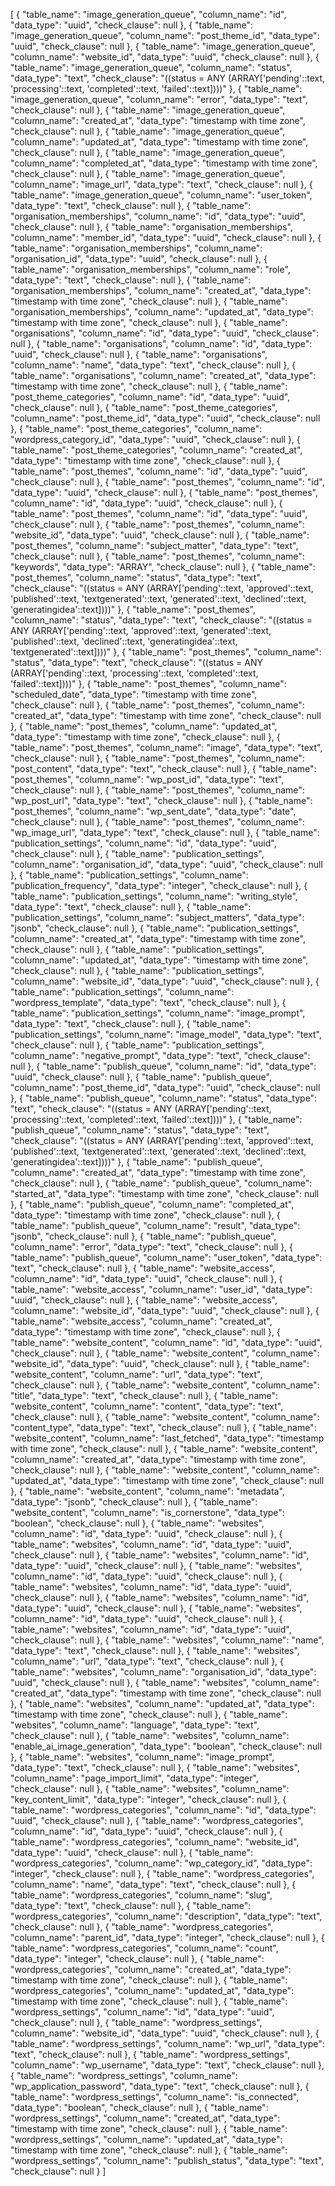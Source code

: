 [
  {
    "table_name": "image_generation_queue",
    "column_name": "id",
    "data_type": "uuid",
    "check_clause": null
  },
  {
    "table_name": "image_generation_queue",
    "column_name": "post_theme_id",
    "data_type": "uuid",
    "check_clause": null
  },
  {
    "table_name": "image_generation_queue",
    "column_name": "website_id",
    "data_type": "uuid",
    "check_clause": null
  },
  {
    "table_name": "image_generation_queue",
    "column_name": "status",
    "data_type": "text",
    "check_clause": "((status = ANY (ARRAY['pending'::text, 'processing'::text, 'completed'::text, 'failed'::text])))"
  },
  {
    "table_name": "image_generation_queue",
    "column_name": "error",
    "data_type": "text",
    "check_clause": null
  },
  {
    "table_name": "image_generation_queue",
    "column_name": "created_at",
    "data_type": "timestamp with time zone",
    "check_clause": null
  },
  {
    "table_name": "image_generation_queue",
    "column_name": "updated_at",
    "data_type": "timestamp with time zone",
    "check_clause": null
  },
  {
    "table_name": "image_generation_queue",
    "column_name": "completed_at",
    "data_type": "timestamp with time zone",
    "check_clause": null
  },
  {
    "table_name": "image_generation_queue",
    "column_name": "image_url",
    "data_type": "text",
    "check_clause": null
  },
  {
    "table_name": "image_generation_queue",
    "column_name": "user_token",
    "data_type": "text",
    "check_clause": null
  },
  {
    "table_name": "organisation_memberships",
    "column_name": "id",
    "data_type": "uuid",
    "check_clause": null
  },
  {
    "table_name": "organisation_memberships",
    "column_name": "member_id",
    "data_type": "uuid",
    "check_clause": null
  },
  {
    "table_name": "organisation_memberships",
    "column_name": "organisation_id",
    "data_type": "uuid",
    "check_clause": null
  },
  {
    "table_name": "organisation_memberships",
    "column_name": "role",
    "data_type": "text",
    "check_clause": null
  },
  {
    "table_name": "organisation_memberships",
    "column_name": "created_at",
    "data_type": "timestamp with time zone",
    "check_clause": null
  },
  {
    "table_name": "organisation_memberships",
    "column_name": "updated_at",
    "data_type": "timestamp with time zone",
    "check_clause": null
  },
  {
    "table_name": "organisations",
    "column_name": "id",
    "data_type": "uuid",
    "check_clause": null
  },
  {
    "table_name": "organisations",
    "column_name": "id",
    "data_type": "uuid",
    "check_clause": null
  },
  {
    "table_name": "organisations",
    "column_name": "name",
    "data_type": "text",
    "check_clause": null
  },
  {
    "table_name": "organisations",
    "column_name": "created_at",
    "data_type": "timestamp with time zone",
    "check_clause": null
  },
  {
    "table_name": "post_theme_categories",
    "column_name": "id",
    "data_type": "uuid",
    "check_clause": null
  },
  {
    "table_name": "post_theme_categories",
    "column_name": "post_theme_id",
    "data_type": "uuid",
    "check_clause": null
  },
  {
    "table_name": "post_theme_categories",
    "column_name": "wordpress_category_id",
    "data_type": "uuid",
    "check_clause": null
  },
  {
    "table_name": "post_theme_categories",
    "column_name": "created_at",
    "data_type": "timestamp with time zone",
    "check_clause": null
  },
  {
    "table_name": "post_themes",
    "column_name": "id",
    "data_type": "uuid",
    "check_clause": null
  },
  {
    "table_name": "post_themes",
    "column_name": "id",
    "data_type": "uuid",
    "check_clause": null
  },
  {
    "table_name": "post_themes",
    "column_name": "id",
    "data_type": "uuid",
    "check_clause": null
  },
  {
    "table_name": "post_themes",
    "column_name": "id",
    "data_type": "uuid",
    "check_clause": null
  },
  {
    "table_name": "post_themes",
    "column_name": "website_id",
    "data_type": "uuid",
    "check_clause": null
  },
  {
    "table_name": "post_themes",
    "column_name": "subject_matter",
    "data_type": "text",
    "check_clause": null
  },
  {
    "table_name": "post_themes",
    "column_name": "keywords",
    "data_type": "ARRAY",
    "check_clause": null
  },
  {
    "table_name": "post_themes",
    "column_name": "status",
    "data_type": "text",
    "check_clause": "((status = ANY (ARRAY['pending'::text, 'approved'::text, 'published'::text, 'textgenerated'::text, 'generated'::text, 'declined'::text, 'generatingidea'::text])))"
  },
  {
    "table_name": "post_themes",
    "column_name": "status",
    "data_type": "text",
    "check_clause": "((status = ANY (ARRAY['pending'::text, 'approved'::text, 'generated'::text, 'published'::text, 'declined'::text, 'generatingidea'::text, 'textgenerated'::text])))"
  },
  {
    "table_name": "post_themes",
    "column_name": "status",
    "data_type": "text",
    "check_clause": "((status = ANY (ARRAY['pending'::text, 'processing'::text, 'completed'::text, 'failed'::text])))"
  },
  {
    "table_name": "post_themes",
    "column_name": "scheduled_date",
    "data_type": "timestamp with time zone",
    "check_clause": null
  },
  {
    "table_name": "post_themes",
    "column_name": "created_at",
    "data_type": "timestamp with time zone",
    "check_clause": null
  },
  {
    "table_name": "post_themes",
    "column_name": "updated_at",
    "data_type": "timestamp with time zone",
    "check_clause": null
  },
  {
    "table_name": "post_themes",
    "column_name": "image",
    "data_type": "text",
    "check_clause": null
  },
  {
    "table_name": "post_themes",
    "column_name": "post_content",
    "data_type": "text",
    "check_clause": null
  },
  {
    "table_name": "post_themes",
    "column_name": "wp_post_id",
    "data_type": "text",
    "check_clause": null
  },
  {
    "table_name": "post_themes",
    "column_name": "wp_post_url",
    "data_type": "text",
    "check_clause": null
  },
  {
    "table_name": "post_themes",
    "column_name": "wp_sent_date",
    "data_type": "date",
    "check_clause": null
  },
  {
    "table_name": "post_themes",
    "column_name": "wp_image_url",
    "data_type": "text",
    "check_clause": null
  },
  {
    "table_name": "publication_settings",
    "column_name": "id",
    "data_type": "uuid",
    "check_clause": null
  },
  {
    "table_name": "publication_settings",
    "column_name": "organisation_id",
    "data_type": "uuid",
    "check_clause": null
  },
  {
    "table_name": "publication_settings",
    "column_name": "publication_frequency",
    "data_type": "integer",
    "check_clause": null
  },
  {
    "table_name": "publication_settings",
    "column_name": "writing_style",
    "data_type": "text",
    "check_clause": null
  },
  {
    "table_name": "publication_settings",
    "column_name": "subject_matters",
    "data_type": "jsonb",
    "check_clause": null
  },
  {
    "table_name": "publication_settings",
    "column_name": "created_at",
    "data_type": "timestamp with time zone",
    "check_clause": null
  },
  {
    "table_name": "publication_settings",
    "column_name": "updated_at",
    "data_type": "timestamp with time zone",
    "check_clause": null
  },
  {
    "table_name": "publication_settings",
    "column_name": "website_id",
    "data_type": "uuid",
    "check_clause": null
  },
  {
    "table_name": "publication_settings",
    "column_name": "wordpress_template",
    "data_type": "text",
    "check_clause": null
  },
  {
    "table_name": "publication_settings",
    "column_name": "image_prompt",
    "data_type": "text",
    "check_clause": null
  },
  {
    "table_name": "publication_settings",
    "column_name": "image_model",
    "data_type": "text",
    "check_clause": null
  },
  {
    "table_name": "publication_settings",
    "column_name": "negative_prompt",
    "data_type": "text",
    "check_clause": null
  },
  {
    "table_name": "publish_queue",
    "column_name": "id",
    "data_type": "uuid",
    "check_clause": null
  },
  {
    "table_name": "publish_queue",
    "column_name": "post_theme_id",
    "data_type": "uuid",
    "check_clause": null
  },
  {
    "table_name": "publish_queue",
    "column_name": "status",
    "data_type": "text",
    "check_clause": "((status = ANY (ARRAY['pending'::text, 'processing'::text, 'completed'::text, 'failed'::text])))"
  },
  {
    "table_name": "publish_queue",
    "column_name": "status",
    "data_type": "text",
    "check_clause": "((status = ANY (ARRAY['pending'::text, 'approved'::text, 'published'::text, 'textgenerated'::text, 'generated'::text, 'declined'::text, 'generatingidea'::text])))"
  },
  {
    "table_name": "publish_queue",
    "column_name": "created_at",
    "data_type": "timestamp with time zone",
    "check_clause": null
  },
  {
    "table_name": "publish_queue",
    "column_name": "started_at",
    "data_type": "timestamp with time zone",
    "check_clause": null
  },
  {
    "table_name": "publish_queue",
    "column_name": "completed_at",
    "data_type": "timestamp with time zone",
    "check_clause": null
  },
  {
    "table_name": "publish_queue",
    "column_name": "result",
    "data_type": "jsonb",
    "check_clause": null
  },
  {
    "table_name": "publish_queue",
    "column_name": "error",
    "data_type": "text",
    "check_clause": null
  },
  {
    "table_name": "publish_queue",
    "column_name": "user_token",
    "data_type": "text",
    "check_clause": null
  },
  {
    "table_name": "website_access",
    "column_name": "id",
    "data_type": "uuid",
    "check_clause": null
  },
  {
    "table_name": "website_access",
    "column_name": "user_id",
    "data_type": "uuid",
    "check_clause": null
  },
  {
    "table_name": "website_access",
    "column_name": "website_id",
    "data_type": "uuid",
    "check_clause": null
  },
  {
    "table_name": "website_access",
    "column_name": "created_at",
    "data_type": "timestamp with time zone",
    "check_clause": null
  },
  {
    "table_name": "website_content",
    "column_name": "id",
    "data_type": "uuid",
    "check_clause": null
  },
  {
    "table_name": "website_content",
    "column_name": "website_id",
    "data_type": "uuid",
    "check_clause": null
  },
  {
    "table_name": "website_content",
    "column_name": "url",
    "data_type": "text",
    "check_clause": null
  },
  {
    "table_name": "website_content",
    "column_name": "title",
    "data_type": "text",
    "check_clause": null
  },
  {
    "table_name": "website_content",
    "column_name": "content",
    "data_type": "text",
    "check_clause": null
  },
  {
    "table_name": "website_content",
    "column_name": "content_type",
    "data_type": "text",
    "check_clause": null
  },
  {
    "table_name": "website_content",
    "column_name": "last_fetched",
    "data_type": "timestamp with time zone",
    "check_clause": null
  },
  {
    "table_name": "website_content",
    "column_name": "created_at",
    "data_type": "timestamp with time zone",
    "check_clause": null
  },
  {
    "table_name": "website_content",
    "column_name": "updated_at",
    "data_type": "timestamp with time zone",
    "check_clause": null
  },
  {
    "table_name": "website_content",
    "column_name": "metadata",
    "data_type": "jsonb",
    "check_clause": null
  },
  {
    "table_name": "website_content",
    "column_name": "is_cornerstone",
    "data_type": "boolean",
    "check_clause": null
  },
  {
    "table_name": "websites",
    "column_name": "id",
    "data_type": "uuid",
    "check_clause": null
  },
  {
    "table_name": "websites",
    "column_name": "id",
    "data_type": "uuid",
    "check_clause": null
  },
  {
    "table_name": "websites",
    "column_name": "id",
    "data_type": "uuid",
    "check_clause": null
  },
  {
    "table_name": "websites",
    "column_name": "id",
    "data_type": "uuid",
    "check_clause": null
  },
  {
    "table_name": "websites",
    "column_name": "id",
    "data_type": "uuid",
    "check_clause": null
  },
  {
    "table_name": "websites",
    "column_name": "id",
    "data_type": "uuid",
    "check_clause": null
  },
  {
    "table_name": "websites",
    "column_name": "id",
    "data_type": "uuid",
    "check_clause": null
  },
  {
    "table_name": "websites",
    "column_name": "id",
    "data_type": "uuid",
    "check_clause": null
  },
  {
    "table_name": "websites",
    "column_name": "name",
    "data_type": "text",
    "check_clause": null
  },
  {
    "table_name": "websites",
    "column_name": "url",
    "data_type": "text",
    "check_clause": null
  },
  {
    "table_name": "websites",
    "column_name": "organisation_id",
    "data_type": "uuid",
    "check_clause": null
  },
  {
    "table_name": "websites",
    "column_name": "created_at",
    "data_type": "timestamp with time zone",
    "check_clause": null
  },
  {
    "table_name": "websites",
    "column_name": "updated_at",
    "data_type": "timestamp with time zone",
    "check_clause": null
  },
  {
    "table_name": "websites",
    "column_name": "language",
    "data_type": "text",
    "check_clause": null
  },
  {
    "table_name": "websites",
    "column_name": "enable_ai_image_generation",
    "data_type": "boolean",
    "check_clause": null
  },
  {
    "table_name": "websites",
    "column_name": "image_prompt",
    "data_type": "text",
    "check_clause": null
  },
  {
    "table_name": "websites",
    "column_name": "page_import_limit",
    "data_type": "integer",
    "check_clause": null
  },
  {
    "table_name": "websites",
    "column_name": "key_content_limit",
    "data_type": "integer",
    "check_clause": null
  },
  {
    "table_name": "wordpress_categories",
    "column_name": "id",
    "data_type": "uuid",
    "check_clause": null
  },
  {
    "table_name": "wordpress_categories",
    "column_name": "id",
    "data_type": "uuid",
    "check_clause": null
  },
  {
    "table_name": "wordpress_categories",
    "column_name": "website_id",
    "data_type": "uuid",
    "check_clause": null
  },
  {
    "table_name": "wordpress_categories",
    "column_name": "wp_category_id",
    "data_type": "integer",
    "check_clause": null
  },
  {
    "table_name": "wordpress_categories",
    "column_name": "name",
    "data_type": "text",
    "check_clause": null
  },
  {
    "table_name": "wordpress_categories",
    "column_name": "slug",
    "data_type": "text",
    "check_clause": null
  },
  {
    "table_name": "wordpress_categories",
    "column_name": "description",
    "data_type": "text",
    "check_clause": null
  },
  {
    "table_name": "wordpress_categories",
    "column_name": "parent_id",
    "data_type": "integer",
    "check_clause": null
  },
  {
    "table_name": "wordpress_categories",
    "column_name": "count",
    "data_type": "integer",
    "check_clause": null
  },
  {
    "table_name": "wordpress_categories",
    "column_name": "created_at",
    "data_type": "timestamp with time zone",
    "check_clause": null
  },
  {
    "table_name": "wordpress_categories",
    "column_name": "updated_at",
    "data_type": "timestamp with time zone",
    "check_clause": null
  },
  {
    "table_name": "wordpress_settings",
    "column_name": "id",
    "data_type": "uuid",
    "check_clause": null
  },
  {
    "table_name": "wordpress_settings",
    "column_name": "website_id",
    "data_type": "uuid",
    "check_clause": null
  },
  {
    "table_name": "wordpress_settings",
    "column_name": "wp_url",
    "data_type": "text",
    "check_clause": null
  },
  {
    "table_name": "wordpress_settings",
    "column_name": "wp_username",
    "data_type": "text",
    "check_clause": null
  },
  {
    "table_name": "wordpress_settings",
    "column_name": "wp_application_password",
    "data_type": "text",
    "check_clause": null
  },
  {
    "table_name": "wordpress_settings",
    "column_name": "is_connected",
    "data_type": "boolean",
    "check_clause": null
  },
  {
    "table_name": "wordpress_settings",
    "column_name": "created_at",
    "data_type": "timestamp with time zone",
    "check_clause": null
  },
  {
    "table_name": "wordpress_settings",
    "column_name": "updated_at",
    "data_type": "timestamp with time zone",
    "check_clause": null
  },
  {
    "table_name": "wordpress_settings",
    "column_name": "publish_status",
    "data_type": "text",
    "check_clause": null
  }
]